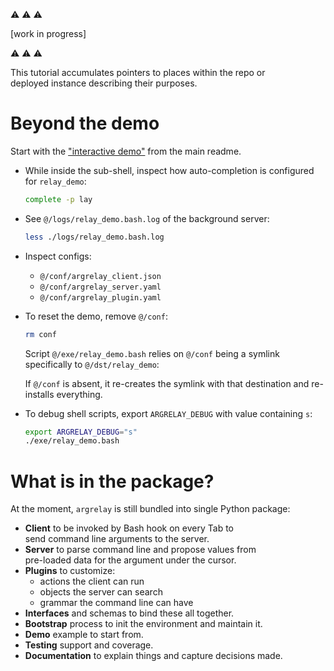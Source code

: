 
:warning: :warning: :warning:

[work in progress]

:warning: :warning: :warning:

This tutorial accumulates pointers to places within the repo or<br/>
deployed instance describing their purposes.

# Beyond the demo

Start with the ["interactive demo"][interactive_demo] from the main readme.

*   While inside the sub-shell, inspect how auto-completion is configured for `relay_demo`:

    ```sh
    complete -p lay
    ```

*   See `@/logs/relay_demo.bash.log` of the background server:

    ```sh
    less ./logs/relay_demo.bash.log
    ```

*   Inspect configs:

    *   `@/conf/argrelay_client.json`
    *   `@/conf/argrelay_server.yaml`
    *   `@/conf/argrelay_plugin.yaml`

*   To reset the demo, remove `@/conf`:

    ```sh
    rm conf
    ```

    Script `@/exe/relay_demo.bash` relies on `@/conf` being a symlink specifically to `@/dst/relay_demo`:

    If `@/conf` is absent, it re-creates the symlink with that destination and re-installs everything.

*   To debug shell scripts, export `ARGRELAY_DEBUG` with value containing `s`:

    ```sh
    export ARGRELAY_DEBUG="s"
    ./exe/relay_demo.bash
    ```

<a name="argrelay-includes"></a>

# What is in the package?

<!--
    TODO: add links to separate docs for each of the points
--->

At the moment, `argrelay` is still bundled into single Python package:

*   **Client** to be invoked by Bash hook on every Tab to<br/>
    send command line arguments to the server.
*   **Server** to parse command line and propose values from<br/>
    pre-loaded data for the argument under the cursor.
*   **Plugins** to customize:
    *   actions the client can run
    *   objects the server can search
    *   grammar the command line can have
*   **Interfaces** and schemas to bind these all together.
*   **Bootstrap** process to init the environment and maintain it.
*   **Demo** example to start from.
*   **Testing** support and coverage.
*   **Documentation** to explain things and capture decisions made.

<!-- links --------------------------------------------------------------------------------------------------------- -->

[interactive_demo]: ../../readme.md#argrelay-demo
